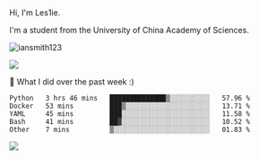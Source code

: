 ### 
Hi, I'm Les1ie. 

I'm a student from the University of China Academy of Sciences.

<img src="https://komarev.com/ghpvc/?username=iansmith123" alt="iansmith123" />

![](https://github-readme-stats.vercel.app/api?username=iansmith123&show_icons=true&hide_border=true)



🔭 What I did over the past week :)
<!--START_SECTION:waka-->
```text
Python   3 hrs 46 mins   ██████████████▒░░░░░░░░░░   57.96 % 
Docker   53 mins         ███▒░░░░░░░░░░░░░░░░░░░░░   13.71 % 
YAML     45 mins         ███░░░░░░░░░░░░░░░░░░░░░░   11.58 % 
Bash     41 mins         ██▓░░░░░░░░░░░░░░░░░░░░░░   10.52 % 
Other    7 mins          ▒░░░░░░░░░░░░░░░░░░░░░░░░   01.83 % 
```
<!--END_SECTION:waka-->

<img src="https://github.githubassets.com/images/spinners/octocat-spinner-64.gif">

<!--
**IanSmith123/IanSmith123** is a ✨ _special_ ✨ repository because its `README.md` (this file) appears on your GitHub profile.

Here are some ideas to get you started:

- 🔭 I’m currently working on ...
- 🌱 I’m currently learning ...
- 👯 I’m looking to collaborate on ...
- 🤔 I’m looking for help with ...
- 💬 Ask me about ...
- 📫 How to reach me: ...
- 😄 Pronouns: ...
- ⚡ Fun fact: ...
-->
